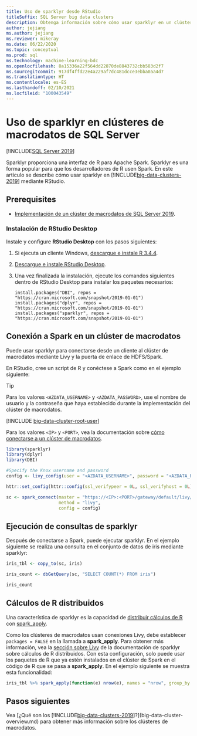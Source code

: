 ```yaml
---
title: Uso de sparklyr desde RStudio
titleSuffix: SQL Server big data clusters
description: Obtenga información sobre cómo usar sparklyr en un clúster de macrodatos de SQL Server para conectarse a Spark a través de la interfaz de R.
author: jejiang
ms.author: jejiang
ms.reviewer: mikeray
ms.date: 06/22/2020
ms.topic: conceptual
ms.prod: sql
ms.technology: machine-learning-bdc
ms.openlocfilehash: 8a15336a22f564dd22870de8843732cbb583d2f7
ms.sourcegitcommit: 917df4ffd22e4a229af7dc481dcce3ebba0aa4d7
ms.translationtype: HT
ms.contentlocale: es-ES
ms.lasthandoff: 02/10/2021
ms.locfileid: "100043549"
---
```

# <a name="use-sparklyr-in-sql-server-big-data-cluster"></a>Uso de sparklyr en clústeres de macrodatos de SQL Server

[!INCLUDE[SQL Server 2019](../includes/applies-to-version/sqlserver2019.md)]

Sparklyr proporciona una interfaz de R para Apache Spark. Sparklyr es una forma popular para que los desarrolladores de R usen Spark. En este artículo se describe cómo usar sparklyr en [!INCLUDE[big-data-clusters-2019](../includes/ssbigdataclusters-ver15.md)] mediante RStudio.

## <a name="prerequisites"></a>Prerequisites

- [Implementación de un clúster de macrodatos de SQL Server 2019](quickstart-big-data-cluster-deploy.md).

### <a name="install-rstudio-desktop"></a>Instalación de RStudio Desktop

Instale y configure **RStudio Desktop** con los pasos siguientes:

1. Si ejecuta un cliente Windows, [descargue e instale R 3.4.4](https://cran.rstudio.com/bin/windows/base/old/3.4.4).

1. [Descargue e instale RStudio Desktop](https://www.rstudio.com/products/rstudio/download/).

1. Una vez finalizada la instalación, ejecute los comandos siguientes dentro de RStudio Desktop para instalar los paquetes necesarios:

   ```RStudioDesktop
   install.packages("DBI", repos = "https://cran.microsoft.com/snapshot/2019-01-01")
   install.packages("dplyr", repos = "https://cran.microsoft.com/snapshot/2019-01-01")
   install.packages("sparklyr", repos = "https://cran.microsoft.com/snapshot/2019-01-01")
   ```

## <a name="connect-to-spark-in-a-big-data-cluster"></a>Conexión a Spark en un clúster de macrodatos

Puede usar sparklyr para conectarse desde un cliente al clúster de macrodatos mediante Livy y la puerta de enlace de HDFS/Spark. 

En RStudio, cree un script de R y conéctese a Spark como en el ejemplo siguiente:

> [!TIP]
> Para los valores `<AZDATA_USERNAME>` y `<AZDATA_PASSWORD>`, use el nombre de usuario y la contraseña que haya establecido durante la implementación del clúster de macrodatos.

[!INCLUDE [big-data-cluster-root-user](../includes/big-data-cluster-root-user.md)]

Para los valores `<IP>` y `<PORT>`, vea la documentación sobre [cómo conectarse a un clúster de macrodatos](connect-to-big-data-cluster.md).

```r
library(sparklyr)
library(dplyr)
library(DBI)

#Specify the Knox username and password
config <- livy_config(user = "<AZDATA_USERNAME>", password = "<AZDATA_PASSWORD>")

httr::set_config(httr::config(ssl_verifypeer = 0L, ssl_verifyhost = 0L))

sc <- spark_connect(master = "https://<IP>:<PORT>/gateway/default/livy/v1",
                    method = "livy",
                    config = config)
```

## <a name="run-sparklyr-queries"></a>Ejecución de consultas de sparklyr

Después de conectarse a Spark, puede ejecutar sparklyr. En el ejemplo siguiente se realiza una consulta en el conjunto de datos de iris mediante sparklyr:

```r
iris_tbl <- copy_to(sc, iris)

iris_count <- dbGetQuery(sc, "SELECT COUNT(*) FROM iris")

iris_count
```

## <a name="distributed-r-computations"></a>Cálculos de R distribuidos

Una característica de sparklyr es la capacidad de [distribuir cálculos de R](https://spark.rstudio.com/guides/distributed-r/) con [spark_apply](https://spark.rstudio.com/guides/distributed-r/#apply-an-r-function-to-a-spark-object).

Como los clústeres de macrodatos usan conexiones Livy, debe establecer `packages = FALSE` en la llamada a **spark_apply**. Para obtener más información, vea la [sección sobre Livy](https://spark.rstudio.com/guides/distributed-r/#livy) de la documentación de sparklyr sobre cálculos de R distribuidos. Con esta configuración, solo puede usar los paquetes de R que ya estén instalados en el clúster de Spark en el código de R que se pasa a **spark_apply**. En el ejemplo siguiente se muestra esta funcionalidad:

```r
iris_tbl %>% spark_apply(function(e) nrow(e), names = "nrow", group_by = "Species", packages = FALSE)
```

## <a name="next-steps"></a>Pasos siguientes

Vea [¿Qué son los [!INCLUDE[big-data-clusters-2019](../includes/ssbigdataclusters-ver15.md)]?](big-data-cluster-overview.md) para obtener más información sobre los clústeres de macrodatos.
